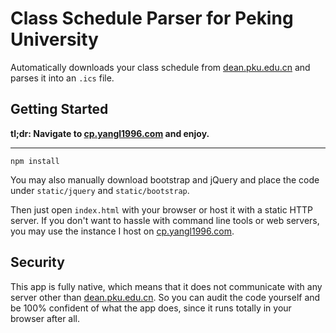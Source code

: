 # Class Schedule Parser for Peking University

Automatically downloads your class schedule from [dean.pku.edu.cn](http://dean.pku.edu.cn)
and parses it into an `.ics` file.

## Getting Started

__tl;dr: Navigate to [cp.yangl1996.com](https://cp.yangl1996.com) and enjoy.__

---

```
npm install
```

You may also manually download bootstrap and jQuery and place the code under
`static/jquery` and `static/bootstrap`.

Then just open `index.html` with your browser or host it with a static HTTP server.
If you don't want to hassle with command line tools or web servers, you may use the
instance I host on [cp.yangl1996.com](https://cp.yangl1996.com).

## Security

This app is fully native, which means that it does not communicate with any server other
than [dean.pku.edu.cn](http://dean.pku.edu.cn). So you can audit the code yourself and
be 100% confident of what the app does, since it runs totally in your browser after all.
